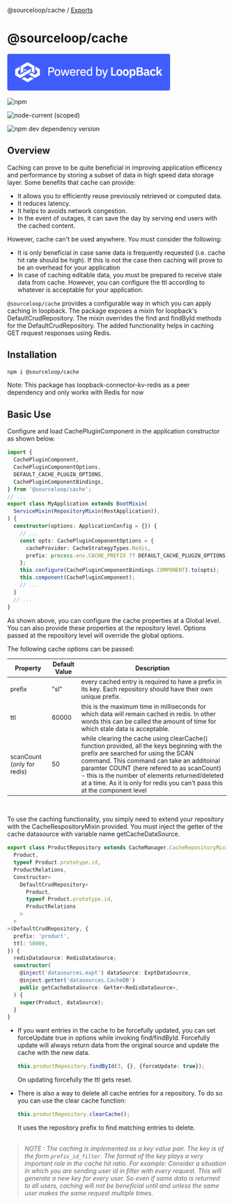 @sourceloop/cache / [Exports](modules.md)

# @sourceloop/cache

[![LoopBack](<https://github.com/loopbackio/loopback-next/raw/master/docs/site/imgs/branding/Powered-by-LoopBack-Badge-(blue)-@2x.png>)](http://loopback.io/)

![npm](https://img.shields.io/npm/dm/@sourceloop/cache)

![node-current (scoped)](https://img.shields.io/node/v/@sourceloop/cache)

![npm dev dependency version](https://img.shields.io/npm/dependency-version/@sourceloop/cache/dev/@loopback/core)

## Overview

Caching can prove to be quite beneficial in improving application efficency and performance by storing a subset of data in high speed data storage layer. Some benefits that cache can provide:

- It allows you to efficiently reuse previously retrieved or computed data.
- It reduces latency.
- It helps to avoids network congestion.
- In the event of outages, it can save the day by serving end users with the cached content.

However, cache can't be used anywhere. You must consider the following:

- It is only beneficial in case same data is frequently requested (i.e. cache hit rate should be high). If this is not the case then caching will prove to be an overhead for your application
- In case of caching editable data, you must be prepared to receive stale data from cache. However, you can configure the ttl according to whatever is acceptable for your application.

`@sourceloop/cache` provides a configurable way in which you can apply caching in loopback. The package exposes a mixin for loopback's DefaultCrudRepository. The mixin overrides the find and findById methods for the DefaultCrudRepository. The added functionality helps in caching GET request responses using Redis.

## Installation

```sh
npm i @sourceloop/cache
```

Note: This package has loopback-connector-kv-redis as a peer dependency and only works with Redis for now

## Basic Use

Configure and load CachePluginComponent in the application constructor
as shown below.

```ts
import {
  CachePluginComponent,
  CachePluginComponentOptions,
  DEFAULT_CACHE_PLUGIN_OPTIONS,
  CachePluginComponentBindings,
} from '@sourceloop/cache';
// ...
export class MyApplication extends BootMixin(
  ServiceMixin(RepositoryMixin(RestApplication)),
) {
  constructor(options: ApplicationConfig = {}) {
    // ...
    const opts: CachePluginComponentOptions = {
      cacheProvider: CacheStrategyTypes.Redis,
      prefix: process.env.CACHE_PREFIX ?? DEFAULT_CACHE_PLUGIN_OPTIONS.prefix,
    };
    this.configure(CachePluginComponentBindings.COMPONENT).to(opts);
    this.component(CachePluginComponent);
    // ...
  }
  // ...
}
```

As shown above, you can configure the cache properties at a Global level. You can also provide these properties at the repository level. Options passed at the repository level will override the global options.

The following cache options can be passed:

| Property                   | Default Value | Description                                                                                                                                                                                                                                                                                                                                                      |
| -------------------------- | ------------- | ---------------------------------------------------------------------------------------------------------------------------------------------------------------------------------------------------------------------------------------------------------------------------------------------------------------------------------------------------------------- |
| prefix                     | "sl"          | every cached entry is required to have a prefix in its key. Each repository should have their own unique prefix.                                                                                                                                                                                                                                                 |
| ttl                        | 60000         | this is the maximum time in milliseconds for which data will remain cached in redis. In other words this can be called the amount of time for which stale data is acceptable.                                                                                                                                                                                    |
| scanCount (only for redis) | 50            | while clearing the cache using clearCache() function provided, all the keys beginning with the prefix are searched for using the SCAN command. This command can take an additoinal paramter COUNT (here refered to as scanCount) - this is the number of elements returned/deleted at a time. As it is only for redis you can't pass this at the component level |

<br>

To use the caching functionality, you simply need to extend your repository with the CacheRespositoryMixin provided. You must inject the getter of the cache datasource with variable name getCacheDataSource.

```ts
export class ProductRepository extends CacheManager.CacheRepositoryMixin<
  Product,
  typeof Product.prototype.id,
  ProductRelations,
  Constructor<
    DefaultCrudRepository<
      Product,
      typeof Product.prototype.id,
      ProductRelations
    >
  >
>(DefaultCrudRepository, {
  prefix: 'product',
  ttl: 50000,
}) {
  redisDataSource: RedisDataSource;
  constructor(
    @inject('datasources.expt') dataSource: ExptDataSource,
    @inject.getter('datasources.CacheDB')
    public getCacheDataSource: Getter<RedisDataSource>,
  ) {
    super(Product, dataSource);
  }
}
```

- If you want entries in the cache to be forcefully updated, you can set forceUpdate true in options while invoking find/findById. Forcefully update will always return data from the original source and update the cache with the new data.

  ```ts
  this.productRepository.findById(3, {}, {forceUpdate: true});
  ```

  On updating forcefully the ttl gets reset.

- There is also a way to delete all cache entries for a repository. To do so you can use the clear cache function:
  ```ts
  this.productRepository.clearCache();
  ```
  It uses the repository prefix to find matching entries to delete.
  <br>
  <br>

> _NOTE : The caching is implemented as a key value pair. The key is of the form `prefix_id_filter`. The format of the key plays a very important role in the cache hit ratio. For example: Consider a situation in which you are sending user id in filter with every request. This will generate a new key for every user. So even if same data is returned to all users, caching will not be beneficial until and unless the same user makes the same request multiple times._
